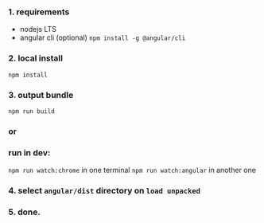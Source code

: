 ### 1. requirements

-   nodejs LTS
-   angular cli (optional) `npm install -g @angular/cli`

### 2. local install

`npm install`

### 3. output bundle

`npm run build`

### or

### run in dev:

`npm run watch:chrome` in one terminal
`npm run watch:angular` in another one

### 4. select `angular/dist` directory on `load unpacked`

### 5. done.
